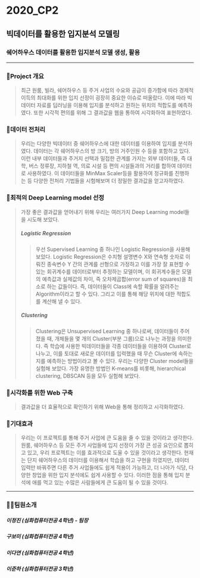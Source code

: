 # 2020_CP2
## 빅데이터를 활용한 입지분석 모델링
### 쉐어하우스 데이터를 활용한 입지분석 모델 생성, 활용
------------
### 🎈Project 개요
> 최근 원룸, 빌라, 쉐어하우스 등 주거 사업의 수요와 공급이 증가함에 따라 경제적 이득의 최대화를 위한 입지 선정이 굉장히 중요한 이슈로 떠올랐다. 이에 따라 빅데이터 자료를 딥러닝을 이용해 입지를 분석하고 원하는 위치의 적합도를 예측하였다. 또한 시각적 편의를 위해 그 결과값을 웹을 통하여 시각화하여 표현하였다. 

### 🌹데이터 전처리
> 우리는 다양한 빅데이터 중 쉐어하우스에 대한 데이터를 이용하여 입지를 분석하였다. 데이터는 각 쉐어하우스의 방 크기, 방의 거주인원 수 등을 포함하고 있다. 이런 내부 데이터들과 주거지 선택과 밀접한 관계를 가지는 외부 데이터들, 즉 대학, 버스 정류장, 지하철 역, 의료 시설 등 편의 시설들과의 거리를 합하여 데이터로 사용하였다. 이 데이터들을 MinMax Scaler등을 활용하여 정규화를 진행하는 등 다양한 전처리 기법들을 시험해보며 더 정밀한 결과값을 얻고자하였다.

### 🧩최적의 Deep Learning model 선정
> 가장 좋은 결과값을 얻어내기 위해 우리는 여러가지 Deep Learning model들을 시도해 보았다.
> ##### Logistic Regression
>> 우선 Supervised Learning 중 하나인 Logistic Regression을 사용해보았다. Logistic Regression은 수치형 설명변수 X와 연속형 숫자로 이뤄진 종속변수 Y 간의 관계를 선형으로 가정하고 이를 가장 잘 표현할 수 있는 회귀계수를 데이터로부터 추정하는 모델이며, 이 회귀계수들은 모델의 예측값과 실제값의 차이, 즉 오차제곱합(error sum of squares)을 최소로 하는 값들이다. 즉, 데이터들이 Class에 속할 확률을 알려주는 Algorithm이라고 할 수 있다. 그리고 이를 통해 해당 위치에 대한 적합도를 계산해 낼 수 있다.
> ##### Clustering
>> Clustering은 Unsupervised Learning 중 하나로써, 데이터들이 주어졌을 때, 개체들을 몇 개의 Cluster(부분 그룹)으로 나누는 과정을 의미한다. 즉 학습에 사용한 빅데이터들을 각종 데이터들을 이용하여 Cluster로 나누고, 이를 토대로 새로운 데이터를 입력했을 때 무슨 Cluster에 속하는 지를 예측하는 방법이라고 볼 수 있다. 우리는 다양한 Cluster model들을 실험해 보았다. 가장 유명한 방법인 K-means를 비롯해, hierarchical clustering, DBSCAN 등을 모두 실험해 보았다. 

### 👀시각화를 위한 Web 구축
> 결과값을 더 효율적으로 확인하기 위해 Web을 통해 정리하고 시각화하였다.

### 🎁기대효과
> 우리는 이 프로젝트를 통해 주거 사업에 큰 도움을 줄 수 있을 것이라고 생각한다. 원룸, 쉐어하우스 등 모든 주거 사업들에 입지 선정이 가장 큰 성공 요인으로 뽑히고 있고, 우리 프로젝트는 이를 효과적으로 도울 수 있을 것이라고 생각한다. 현재는 단지 쉐어하우스의 데이터를 이용해서 학습을 하고 구현을 하였지만, 데이터 입력만 바꿔주면 다른 주거 사업들에도 쉽게 적용이 가능하고, 더 나아가 식당, 다양한 창업을 위한 입지 분석에도 쉽게 사용할 수 있다. 이러한 점을 통해 입지 분석에 애를 먹고 있는 수많은 사람들에게 큰 도움이 될 수 있을 것이다.
------------
### 🙋‍♂️팀원소개
##### 이정진 (심화컴퓨터전공 4학년) - 팀장
##### 구보미 (심화컴퓨터전공 4학년)
##### 이다연 (심화컴퓨터전공 4학년)
##### 이준하 (심화컴퓨터전공 3학년)
